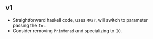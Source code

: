 v1
--
- Straightforward haskell code, uses `MVar`, will switch to parameter passing
  the `Int`.
- Consider removing `PrimMonad` and specializing to `IO`.
